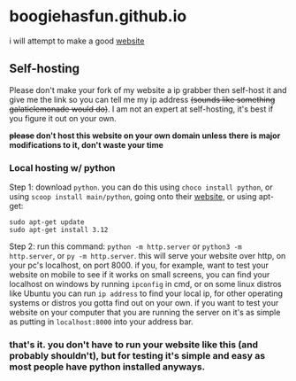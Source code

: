 # boogiehasfun.github.io
i will attempt to make a good [website](https://boogiehasfun.github.io)

## Self-hosting
Please don't make your fork of my website a ip grabber then self-host it and give me the link so you can tell me my ip address ~~(sounds like something galaticlemonade would do)~~. I am not an expert at self-hosting, it's best if you figure it out on your own. <br>

**~~please~~ don't host this website on your own domain unless there is major modifications to it, don't waste your time**

### Local hosting w/ python
Step 1: download `python`. you can do this using `choco install python`, or using `scoop install main/python`, going onto their [website](https://www.python.org/downloads/), or using apt-get:
```
sudo apt-get update
sudo apt-get install 3.12
```

Step 2: run this command: `python -m http.server` or `python3 -m http.server`, or `py -m http.server`. this will serve your website over http, on your pc's localhost, on port 8000. if you, for example, want to test your website on mobile to see if it works on small screens, you can find your localhost on windows by running `ipconfig` in cmd, or on some linux distros like Ubuntu you can run `ip address` to find your local ip, for other operating systems or distros you gotta find out on your own. if you want to test your website on your computer that you are running the server on it's as simple as putting in `localhost:8000` into your address bar.

### that's it. you don't have to run your website like this (and probably shouldn't), but for testing it's simple and easy as most people have python installed anyways.


